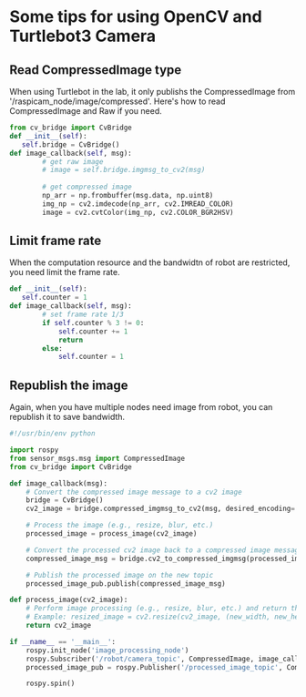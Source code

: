 # Some tips for using OpenCV and Turtlebot3 Camera
## Read CompressedImage type
When using Turtlebot in the lab, it only publishs the CompressedImage from '/raspicam_node/image/compressed'. Here's how to read CompressedImage and Raw if you need.
~~~Python
from cv_bridge import CvBridge
def __init__(self):
   self.bridge = CvBridge()
def image_callback(self, msg):
        # get raw image
        # image = self.bridge.imgmsg_to_cv2(msg)
        
        # get compressed image
        np_arr = np.frombuffer(msg.data, np.uint8)
        img_np = cv2.imdecode(np_arr, cv2.IMREAD_COLOR)
        image = cv2.cvtColor(img_np, cv2.COLOR_BGR2HSV)
~~~

## Limit frame rate 
When the computation resource and the bandwidtn of robot are restricted, you need limit the frame rate.

~~~Python
def __init__(self):
   self.counter = 1
def image_callback(self, msg):
        # set frame rate 1/3
        if self.counter % 3 != 0:
            self.counter += 1
            return
        else:
            self.counter = 1
~~~

## Republish the image
Again, when you have multiple nodes need image from robot, you can republish it to save bandwidth.

~~~Python
#!/usr/bin/env python

import rospy
from sensor_msgs.msg import CompressedImage
from cv_bridge import CvBridge

def image_callback(msg):
    # Convert the compressed image message to a cv2 image
    bridge = CvBridge()
    cv2_image = bridge.compressed_imgmsg_to_cv2(msg, desired_encoding='passthrough')

    # Process the image (e.g., resize, blur, etc.)
    processed_image = process_image(cv2_image)

    # Convert the processed cv2 image back to a compressed image message
    compressed_image_msg = bridge.cv2_to_compressed_imgmsg(processed_image)

    # Publish the processed image on the new topic
    processed_image_pub.publish(compressed_image_msg)

def process_image(cv2_image):
    # Perform image processing (e.g., resize, blur, etc.) and return the processed image
    # Example: resized_image = cv2.resize(cv2_image, (new_width, new_height))
    return cv2_image

if __name__ == '__main__':
    rospy.init_node('image_processing_node')
    rospy.Subscriber('/robot/camera_topic', CompressedImage, image_callback)
    processed_image_pub = rospy.Publisher('/processed_image_topic', CompressedImage, queue_size=1)

    rospy.spin()
~~~





